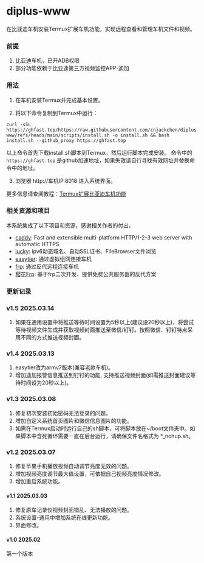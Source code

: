 # diplus-www

在比亚迪车机安装Termux扩展车机功能，实现远程查看和管理车机文件和视频。

### 前提
1. 比亚迪车机，已开ADB权限
2. 部分功能依赖于比亚迪第三方视频监控APP-迪加

### 用法
1. 在车机安装Termux并完成基本设置。

2. 将以下命令复制到Termux中运行：
```
curl -sSL https://ghfast.top/https://raw.githubusercontent.com/cnjackchen/diplus-www/refs/heads/main/scripts/install.sh -o install.sh && bash install.sh --github_proxy https://ghfast.top
```
以上命令首先下载install.sh脚本到Termux，然后运行脚本完成安装。
命令中的 `https://ghfast.top` 是github加速地址，如果失效请自行寻找有效网址并替换命令中的地址。

3. 浏览器 http://车机IP:8018 进入系统界面。

更多信息请查阅教程：[Termux扩展比亚迪车机功能](https://docs.qq.com/doc/DWHVwWE1RYVBES2Fz)


### 相关资源和项目
本系统集成了以下项目和资源，感谢相关作者的付出。
- [caddy](https://github.com/caddyserver/caddy): Fast and extensible multi-platform HTTP/1-2-3 web server with automatic HTTPS
- [lucky](https://github.com/gdy666/lucky): ipv6动态域名、自动SSL证书、FileBrowser文件浏览
- [easytier](https://github.com/EasyTier/EasyTier): 通过虚拟组网连接车机
- [frp](https://github.com/fatedier/frp): 通过反代远程连接车机
- [樱花Frp](https://www.natfrp.com): 基于frp二次开发、提供免费公共服务器的反代方案

### 更新记录

### v1.5 2025.03.14
1. 如果在通用设置中将推送等待时间设置为5秒以上(建议设20秒以上)，将尝试等待视频文件生成并获取视频封面推送至微信/钉钉。按照微信、钉钉特点采用不同的方式推送视频封面。

### v1.4 2025.03.13
1. easytier改为armv7版本(兼容老款车机)。
2. 增加迪加报警信息推送到钉钉的功能, 支持推送视频封面(如需推送封面建议等待时间设为20秒以上)。

### v1.3 2025.03.08
1. 修复初次安装初始密码无法登录的问题。
2. 增加自定义系统首页图片和微信信息图片的功能。
3. 如需在Termux启动时运行自己的sh脚本，可将脚本放在~/boot文件夹中。如果脚本中含死循环需要一直在后台运行，请确保文件名格式为 *_nohup.sh。

### v1.2 2025.03.07
1. 修复苹果手机播放视频自动调节亮度无效的问题。
2. 增加视频亮度调节最大值设置，可依据自己视频亮度情况修改。
3. 增加重启系统功能。

#### v1.1 2025.03.03
1. 修复原车记录仪视频封面错乱、无法播放的问题。
2. 系统设置-通用中增加系统在线更新功能。
3. 界面修改。

#### v1.0 2025.02
第一个版本
